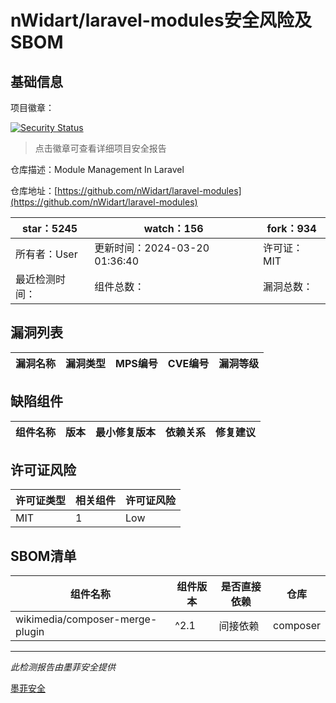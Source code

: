 # nWidart/laravel-modules安全风险及SBOM

## 基础信息

项目徽章：

[![Security Status](https://www.murphysec.com/platform3/v31/badge/1770163522722320384.svg)](https://www.murphysec.com/console/report/1770163520885215232/1770163522722320384)

> 点击徽章可查看详细项目安全报告

仓库描述：Module Management In Laravel

仓库地址：[https://github.com/nWidart/laravel-modules](https://github.com/nWidart/laravel-modules)

| star：5245 | watch：156 | fork：934 |
| ----------- | -------------- | ------------ |
| 所有者：User | 更新时间：2024-03-20 01:36:40 | 许可证：MIT |
| 最近检测时间： | 组件总数： | 漏洞总数： |




## 漏洞列表

| 漏洞名称 | 漏洞类型 | MPS编号 | CVE编号 | 漏洞等级 |
| ------- | ------ | ------- | ------ | ----- |





## 缺陷组件

| 组件名称 | 版本 | 最小修复版本 | 依赖关系 | 修复建议 |
| -------- | ---- | ------------ | -------- | -------- |





## 许可证风险

| 许可证类型 | 相关组件 | 许可证风险 |
| ---------- | -------- | ---------- |
|MIT|1|Low|




## SBOM清单

| 组件名称 | 组件版本 | 是否直接依赖 | 仓库 |
| -------- | -------- | ------------ | ---- |
|wikimedia/composer-merge-plugin|^2.1|间接依赖|composer|


------

*此检测报告由墨菲安全提供*

[墨菲安全](www.murphysec.com)